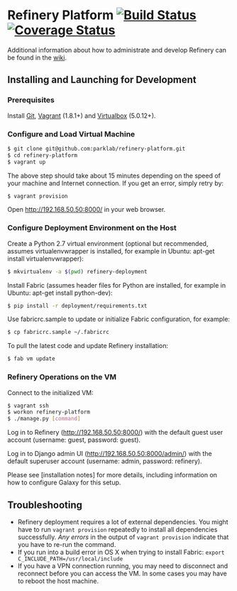 # Refinery Platform [![Build Status](https://travis-ci.org/parklab/refinery-platform.svg?branch=develop)](https://travis-ci.org/parklab/refinery-platform) [![Coverage Status](https://img.shields.io/codecov/c/github/parklab/refinery-platform/develop.svg)](https://codecov.io/github/parklab/refinery-platform?branch=develop)

Additional information about how to administrate and develop Refinery can be found in the [wiki](http://github.com/parklab/refinery-platform/wiki).

## Installing and Launching for Development

### Prerequisites

Install [Git][gi], [Vagrant][va] (1.8.1+) and [Virtualbox][vb] (5.0.12+).

### Configure and Load Virtual Machine

```bash
$ git clone git@github.com:parklab/refinery-platform.git
$ cd refinery-platform
$ vagrant up
```

The above step should take about 15 minutes depending on the speed of
your machine and Internet connection. If you get an error, simply retry
by:

```bash
$ vagrant provision
```

Open <http://192.168.50.50:8000/> in your web browser.

### Configure Deployment Environment on the Host

Create a Python 2.7 virtual environment (optional but recommended,
assumes virtualenvwrapper is installed, for example in Ubuntu: apt-get
install virtualenvwrapper):

```bash
$ mkvirtualenv -a $(pwd) refinery-deployment
```

Install Fabric (assumes header files for Python are installed, for
example in Ubuntu: apt-get install python-dev):

```bash
$ pip install -r deployment/requirements.txt
```

Use fabricrc.sample to update or initialize Fabric configuration, for
example:

```bash
$ cp fabricrc.sample ~/.fabricrc
```

To pull the latest code and update Refinery installation:

```bash
$ fab vm update
```

### Refinery Operations on the VM

Connect to the initialized VM:

```bash
$ vagrant ssh
$ workon refinery-platform
$ ./manage.py [command]
```

Log in to Refinery (<http://192.168.50.50:8000/>) with the default guest
user account (username: guest, password: guest).

Log in to Django admin UI (<http://192.168.50.50:8000/admin/>) with the
default superuser account (username: admin, password: refinery).

Please see [installation notes] for more details, including information
on how to configure Galaxy for this setup.

## Troubleshooting

- Refinery deployment requires a lot of external dependencies. You
  might have to run `vagrant provision` repeatedly to install all
  dependencies successfully. *Any errors* in the output of
  `vagrant provision` indicate that you have to re-run the command.
- If you run into a build error in OS X when trying to install Fabric:
  `export C_INCLUDE_PATH=/usr/local/include`
- If you have a VPN connection running, you may need to disconnect and
  reconnect before you can access the VM. In some cases you may have
  to reboot the host machine.

[gi]: http://git-scm.com/
[va]: http://www.vagrantup.com/
[vb]: https://www.virtualbox.org/
[in]: https://refinery-platform.readthedocs.org/en/latest/administrator/setup.html
